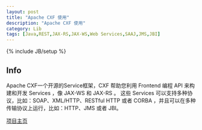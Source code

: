 ```yaml
---
layout: post
title: "Apache CXF 使用"
description: "Apache CXF 使用"
category: Lib
tags: [Java,REST,JAX-RS,JAX-WS,Web Services,SAAJ,JMS,JBI]
---
```

{% include JB/setup %}


## Info

Apache CXF一个开源的Service框架，CXF 帮助您利用 Frontend 编程 API 来构建和开发 Services ，像 JAX-WS 和 JAX-RS 。
这些 Services 可以支持多种协议，比如：SOAP、XML/HTTP、RESTful HTTP 或者 CORBA ，并且可以在多种传输协议上运行，比如：HTTP、JMS 或者 JBI。


[项目主页](http://cxf.apache.org/)



